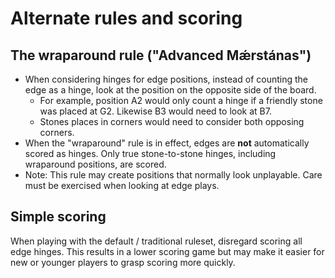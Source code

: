 # Alternate rules and scoring

## The wraparound rule ("Advanced Mǽrstánas")

- When considering hinges for edge positions, instead of counting the edge as a hinge, look at the position on the opposite side of the board.
  - For example, position A2 would only count a hinge if a friendly stone was placed at G2. Likewise B3 would need to look at B7.
  - Stones places in corners would need to consider both opposing corners.
- When the "wraparound" rule is in effect, edges are **not** automatically scored as hinges. Only true stone-to-stone hinges, including wraparound positions, are scored.
- Note: This rule may create positions that normally look unplayable. Care must be exercised when looking at edge plays.

## Simple scoring

When playing with the default / traditional ruleset, disregard scoring all edge hinges. This results in a lower scoring game but may make it easier for new or younger players to grasp scoring more quickly.

